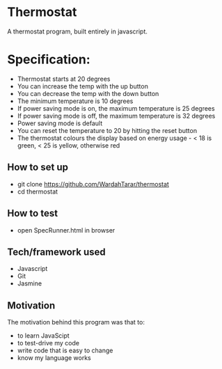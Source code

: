 # Thermostat
A thermostat program, built entirely in javascript.

# Specification:
- Thermostat starts at 20 degrees
- You can increase the temp with the up button
- You can decrease the temp with the down button
- The minimum temperature is 10 degrees
- If power saving mode is on, the maximum temperature is 25 degrees
- If power saving mode is off, the maximum temperature is 32 degrees
- Power saving mode is default
- You can reset the temperature to 20 by hitting the reset button
- The thermostat colours the display based on energy usage - < 18 is green, < 25 is yellow, otherwise red

## How to set up
- git clone https://github.com/WardahTarar/thermostat
- cd thermostat

## How to test
- open SpecRunner.html in browser

## Tech/framework used
- Javascript
- Git
- Jasmine

## Motivation
The motivation behind this program was that to:
- to learn JavaScipt
- to test-drive my code
- write code that is easy to change
- know my language works